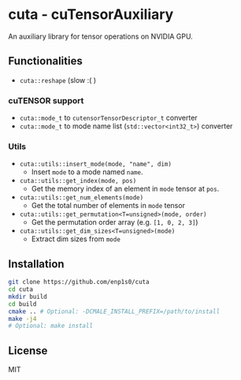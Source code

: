 # cuta - cuTensorAuxiliary

An auxiliary library for tensor operations on NVIDIA GPU.

## Functionalities
- `cuta::reshape` (slow :( )

### cuTENSOR support
- `cuta::mode_t` to `cutensorTensorDescriptor_t` converter
- `cuta::mode_t` to mode name list (`std::vector<int32_t>`) converter

### Utils
- `cuta::utils::insert_mode(mode, "name", dim)` 
  - Insert `mode` to a mode named `name`.
- `cuta::utils::get_index(mode, pos)`
  - Get the memory index of an element in `mode` tensor at `pos`.
- `cuta::utils::get_num_elements(mode)`
  - Get the total number of elements in `mode` tensor
- `cuta::utils::get_permutation<T=unsigned>(mode, order)`
  - Get the permutation order array (e.g. `[1, 0, 2, 3]`)
- `cuta::utils::get_dim_sizes<T=unsigned>(mode)`
  - Extract dim sizes from `mode`


## Installation
```bash
git clone https://github.com/enp1s0/cuta
cd cuta
mkdir build
cd build
cmake .. # Optional: -DCMALE_INSTALL_PREFIX=/path/to/install
make -j4
# Optional: make install
```

## License
MIT

